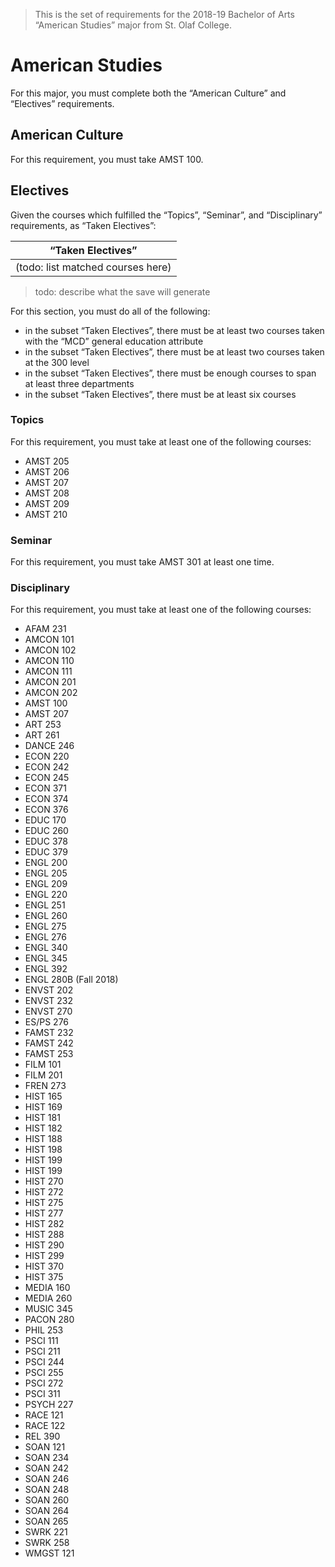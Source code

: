 > This is the set of requirements for the 2018-19 Bachelor of Arts “American Studies” major from St. Olaf College.

# American Studies
For this major, you must complete both the “American Culture” and “Electives” requirements.

## American Culture
For this requirement, you must take AMST 100.


## Electives
Given the courses which fulfilled the “Topics”, “Seminar”, and “Disciplinary” requirements, as “Taken Electives”:

| “Taken Electives” |
| ----------------- |
| (todo: list matched courses here) |

> todo: describe what the save will generate

For this section, you must do all of the following:

- in the subset “Taken Electives”, there must be at least two courses taken with the “MCD” general education attribute
- in the subset “Taken Electives”, there must be at least two courses taken at the 300 level
- in the subset “Taken Electives”, there must be enough courses to span at least three departments
- in the subset “Taken Electives”, there must be at least six courses

### Topics
For this requirement, you must take at least one of the following courses:

- AMST 205
- AMST 206
- AMST 207
- AMST 208
- AMST 209
- AMST 210

### Seminar
For this requirement, you must take AMST 301 at least one time.

### Disciplinary
For this requirement, you must take at least one of the following courses:

- AFAM 231
- AMCON 101
- AMCON 102
- AMCON 110
- AMCON 111
- AMCON 201
- AMCON 202
- AMST 100
- AMST 207
- ART 253
- ART 261
- DANCE 246
- ECON 220
- ECON 242
- ECON 245
- ECON 371
- ECON 374
- ECON 376
- EDUC 170
- EDUC 260
- EDUC 378
- EDUC 379
- ENGL 200
- ENGL 205
- ENGL 209
- ENGL 220
- ENGL 251
- ENGL 260
- ENGL 275
- ENGL 276
- ENGL 340
- ENGL 345
- ENGL 392
- ENGL 280B (Fall 2018)
- ENVST 202
- ENVST 232
- ENVST 270
- ES/PS 276
- FAMST 232
- FAMST 242
- FAMST 253
- FILM 101
- FILM 201
- FREN 273
- HIST 165
- HIST 169
- HIST 181
- HIST 182
- HIST 188
- HIST 198
- HIST 199
- HIST 199
- HIST 270
- HIST 272
- HIST 275
- HIST 277
- HIST 282
- HIST 288
- HIST 290
- HIST 299
- HIST 370
- HIST 375
- MEDIA 160
- MEDIA 260
- MUSIC 345
- PACON 280
- PHIL 253
- PSCI 111
- PSCI 211
- PSCI 244
- PSCI 255
- PSCI 272
- PSCI 311
- PSYCH 227
- RACE 121
- RACE 122
- REL 390
- SOAN 121
- SOAN 234
- SOAN 242
- SOAN 246
- SOAN 248
- SOAN 260
- SOAN 264
- SOAN 265
- SWRK 221
- SWRK 258
- WMGST 121



